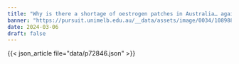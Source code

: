 ```yaml
---
title: "Why is there a shortage of oestrogen patches in Australia… again?"
banner: "https://pursuit.unimelb.edu.au/__data/assets/image/0034/108988/Pic1.webp"
date: 2024-03-06
draft: false
---
```


{{< json_article file="data/p72846.json" >}}